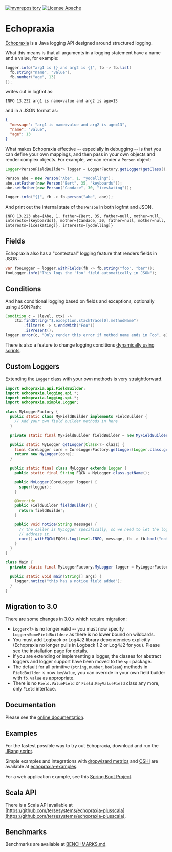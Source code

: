 
<!---freshmark shields
output = [
	link(shield('mvnrepository', 'mvnrepository', '{{group}}', 'blue'), 'https://mvnrepository.com/artifact/{{group}}'),
	link(shield('License Apache', 'license', 'Apache', 'blue'), 'https://tldrlegal.com/license/apache-license-2.0-(apache-2.0)'),
	].join('\n')
-->
[![mvnrepository](https://img.shields.io/badge/mvnrepository-com.tersesystems.echopraxia-blue.svg)](https://mvnrepository.com/artifact/com.tersesystems.echopraxia)
[![License Apache](https://img.shields.io/badge/license-Apache-blue.svg)](https://tldrlegal.com/license/apache-license-2.0-(apache-2.0))
<!---freshmark /shields -->
# Echopraxia

[Echopraxia](https://github.com/tersesystems/echopraxia) is a Java logging API designed around structured logging.  

What this means is that all arguments in a logging statement have a name and a value, for example:

```java
logger.info("arg1 is {} and arg2 is {}", fb -> fb.list(
  fb.string("name", "value"),
  fb.number("age", 13)
));
```

writes out in logfmt as:

```
INFO 13.232 arg1 is name=value and arg2 is age=13
```

and in a JSON format as:

```json
{
  "message": "arg1 is name=value and arg2 is age=13",
  "name": "value",
  "age": 13
}
```

What makes Echopraxia effective -- especially in debugging -- is that you can define your own mappings, and then pass in your own objects and render complex objects.  For example, we can render a `Person` object:

```java
Logger<PersonFieldBuilder> logger = LoggerFactory.getLogger(getClass(), PersonFieldBuilder.instance());

Person abe = new Person("Abe", 1, "yodelling");
abe.setFather(new Person("Bert", 35, "keyboards"));
abe.setMother(new Person("Candace", 30, "iceskating"));

logger.info("{}", fb -> fb.person("abe", abe));
```

And print out the internal state of the `Person` in both logfmt and JSON.

```
INFO 13.223 abe={Abe, 1, father={Bert, 35, father=null, mother=null, interests=[keyboards]}, mother={Candace, 30, father=null, mother=null, interests=[iceskating]}, interests=[yodelling]}
```

## Fields

Echopraxia also has a "contextual" logging feature that renders fields in JSON:

```java
var fooLogger = logger.withFields(fb -> fb.string("foo", "bar"));
fooLogger.info("This logs the 'foo' field automatically in JSON");
```

## Conditions

And has conditional logging based on fields and exceptions, optionally using JSONPath:

```java
Condition c = (level, ctx) ->
    ctx.findString("$.exception.stackTrace[0].methodName")
        .filter(s -> s.endsWith("Foo"))
        .isPresent();
logger.error(c, "Only render this error if method name ends in Foo", e);
```

There is also a feature to change logging conditions [dynamically using scripts](https://github.com/tersesystems/smallest-dynamic-logging-example).

## Custom Loggers

Extending the `Logger` class with your own methods is very straightforward.

```java
import echopraxia.api.FieldBuilder;
import echopraxia.logging.api.*;
import echopraxia.logging.spi.*;
import echopraxia.simple.Logger;

class MyLoggerFactory {
  public static class MyFieldBuilder implements FieldBuilder {
    // Add your own field builder methods in here
  }

  private static final MyFieldBuilder fieldBuilder = new MyFieldBuilder();

  public static MyLogger getLogger(Class<?> clazz) {
    final CoreLogger core = CoreLoggerFactory.getLogger(Logger.class.getName(), clazz);
    return new MyLogger(core);
  }

  public static final class MyLogger extends Logger {
    public static final String FQCN = MyLogger.class.getName();

    public MyLogger(CoreLogger logger) {
      super(logger);
    }

    @Override
    public FieldBuilder fieldBuilder() {
      return fieldBuilder;
    }

    public void notice(String message) {
      // the caller is MyLogger specifically, so we need to let the logging framework know how to
      // address it.
      core().withFQCN(FQCN).log(Level.INFO, message, fb -> fb.bool("notice", true), fieldBuilder());
    }
  }
}

class Main {
  private static final MyLoggerFactory.MyLogger logger = MyLoggerFactory.getLogger(Main.class);

  public static void main(String[] args) {
    logger.notice("this has a notice field added");
  }
}
```

## Migration to 3.0

There are some changes in 3.0.x which require migration:

* `Logger<?>` is no longer valid -- you must now specify `Logger<SomeFieldBuilder>` as there is no lower bound on wildcards.
* You must add Logback or Log4J2 library dependencies explicitly (Echopraxia no longer pulls in Logback 1.2 or Log4J2 for you).  Please see the installation page for details.
* If you are extending or implementing a logger, the classes for abstract loggers and logger support have been moved to the `spi` package.
* The default for all primitive (`string`, `number`, `boolean`) methods in `FieldBuilder` is now `keyValue`, you can override in your own field builder with `fb.value` as appropriate.
* There is no `Field.ValueField` or `Field.KeyValueField` class any more, only `Field` interface.

## Documentation

Please see the [online documentation](https://tersesystems.github.io/echopraxia).

## Examples

For the fastest possible way to try out Echopraxia, download and run the [JBang script](https://github.com/tersesystems/smallest-dynamic-logging-example/blob/main/jbang/Script.java).

Simple examples and integrations with [dropwizard metrics](https://metrics.dropwizard.io/4.2.0/) and [OSHI](https://github.com/oshi/oshi) are available at [echopraxia-examples](https://github.com/tersesystems/echopraxia-examples).

For a web application example, see this [Spring Boot Project](https://github.com/tersesystems/echopraxia-spring-boot-example).

## Scala API

There is a Scala API available at [https://github.com/tersesystems/echopraxia-plusscala](https://github.com/tersesystems/echopraxia-plusscala).

## Benchmarks

Benchmarks are available at [BENCHMARKS.md](BENCHMARKS.md).
